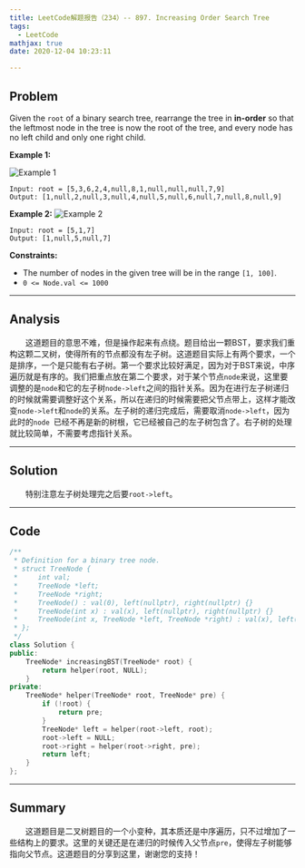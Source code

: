 ```yaml
---
title: LeetCode解题报告（234）-- 897. Increasing Order Search Tree
tags:
  - LeetCode
mathjax: true
date: 2020-12-04 10:23:11

---
```


## Problem

Given the `root` of a binary search tree, rearrange the tree in **in-order** so that the leftmost node in the tree is now the root of the tree, and every node has no left child and only one right child.

<!-- more -->

**Example 1:**

![Example 1](https://assets.leetcode.com/uploads/2020/11/17/ex1.jpg)

```
Input: root = [5,3,6,2,4,null,8,1,null,null,null,7,9]
Output: [1,null,2,null,3,null,4,null,5,null,6,null,7,null,8,null,9]
```

**Example 2:**
![Example 2](https://assets.leetcode.com/uploads/2020/11/17/ex2.jpg)

```
Input: root = [5,1,7]
Output: [1,null,5,null,7]
```

**Constraints:**

- The number of nodes in the given tree will be in the range `[1, 100]`.
- `0 <= Node.val <= 1000`

------

## Analysis

&emsp;&emsp;这道题目的意思不难，但是操作起来有点绕。题目给出一颗BST，要求我们重构这颗二叉树，使得所有的节点都没有左子树。这道题目实际上有两个要求，一个是排序，一个是只能有右子树。第一个要求比较好满足，因为对于BST来说，中序遍历就是有序的。我们把重点放在第二个要求，对于某个节点`node`来说，这里要调整的是`node`和它的左子树`node->left`之间的指针关系。因为在进行左子树递归的时候就需要调整好这个关系，所以在递归的时候需要把父节点带上，这样才能改变`node->left`和`node`的关系。左子树的递归完成后，需要取消`node->left`，因为此时的`node `已经不再是新的树根，它已经被自己的左子树包含了。右子树的处理就比较简单，不需要考虑指针关系。

------

## Solution

&emsp;&emsp;特别注意左子树处理完之后要`root->left`。

------

## Code

```c++
/**
 * Definition for a binary tree node.
 * struct TreeNode {
 *     int val;
 *     TreeNode *left;
 *     TreeNode *right;
 *     TreeNode() : val(0), left(nullptr), right(nullptr) {}
 *     TreeNode(int x) : val(x), left(nullptr), right(nullptr) {}
 *     TreeNode(int x, TreeNode *left, TreeNode *right) : val(x), left(left), right(right) {}
 * };
 */
class Solution {
public:
    TreeNode* increasingBST(TreeNode* root) {
        return helper(root, NULL);
    }
private:
    TreeNode* helper(TreeNode* root, TreeNode* pre) {
        if (!root) {
            return pre;
        }
        TreeNode* left = helper(root->left, root);
        root->left = NULL;
        root->right = helper(root->right, pre);
        return left;
    }
};
```

------

## Summary

&emsp;&emsp;这道题目是二叉树题目的一个小变种，其本质还是中序遍历，只不过增加了一些结构上的要求。这里的关键还是在递归的时候传入父节点`pre`，使得左子树能够指向父节点。这道题目的分享到这里，谢谢您的支持！
